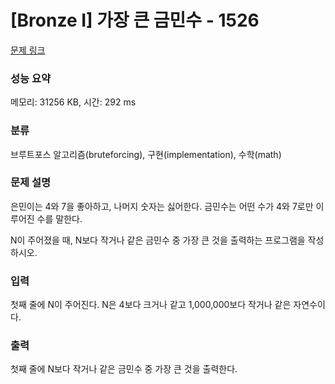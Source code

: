 # [Bronze I] 가장 큰 금민수 - 1526 

[문제 링크](https://www.acmicpc.net/problem/1526) 

### 성능 요약

메모리: 31256 KB, 시간: 292 ms

### 분류

브루트포스 알고리즘(bruteforcing), 구현(implementation), 수학(math)

### 문제 설명

<p>은민이는 4와 7을 좋아하고, 나머지 숫자는 싫어한다. 금민수는 어떤 수가 4와 7로만 이루어진 수를 말한다.</p>

<p>N이 주어졌을 때, N보다 작거나 같은 금민수 중 가장 큰 것을 출력하는 프로그램을 작성하시오.</p>

### 입력 

 <p>첫째 줄에 N이 주어진다. N은 4보다 크거나 같고 1,000,000보다 작거나 같은 자연수이다.</p>

### 출력 

 <p>첫째 줄에 N보다 작거나 같은 금민수 중 가장 큰 것을 출력한다.</p>

